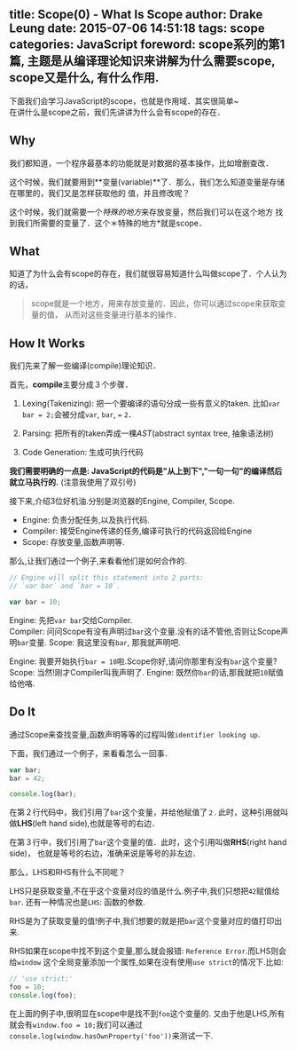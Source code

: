 title: Scope(0) - What Is Scope
author: Drake Leung
date: 2015-07-06 14:51:18
tags: scope
categories: JavaScript
foreword:
  scope系列的第1篇, 主题是从编译理论知识来讲解为什么需要scope, scope又是什么, 有什么作用.
---

下面我们会学习JavaScript的scope，也就是作用域．其实很简单~  
在讲什么是scope之前，我们先讲讲为什么会有scope的存在．

## Why
我们都知道，一个程序最基本的功能就是对数据的基本操作，比如增删查改．

这个时候，我们就要用到**变量(variable)**了．那么，我们怎么知道变量是存储在哪里的，我们又是怎样获取他的
值，并且修改呢？

这个时候，我们就需要一个*特殊的地方*来存放变量，然后我们可以在这个地方
找到我们所需要的变量了．这个＊特殊的地方*就是scope．

## What
知道了为什么会有scope的存在，我们就很容易知道什么叫做scope了．个人认为的话，

> scope就是一个地方，用来存放变量的．因此，你可以通过scope来获取变量的值，
从而对这些变量进行基本的操作．

## How It Works
我们先来了解一些编译(compile)理论知识．

首先，**compile**主要分成３个步骤．

1. Lexing(Takenizing): 把一个要编译的语句分成一些有意义的taken.
    比如`var bar = 2;`会被分成`var`, `bar`, `=` `2`．

2. Parsing: 把所有的taken弄成一棵*AST*(abstract syntax tree, 抽象语法树)

3. Code Generation: 生成可执行代码

**我们需要明确的一点是: JavaScript的代码是"从上到下","一句一句"的编译然后就立马执行的.**
(注意我使用了双引号)

接下来,介绍3位好机油.分别是浏览器的Engine, Compiler, Scope.

- Engine: 负责分配任务,以及执行代码.
- Compiler: 接受Engine传递的任务,编译可执行的代码返回给Engine
- Scope: 存放变量,函数声明等.

那么,让我们通过一个例子,来看看他们是如何合作的.

```javascript
// Engine will split this statement into 2 parts:
// `var bar` and `bar = 10`.

var bar = 10;
```
Engine: 先把`var bar`交给Compiler.  
Compiler: 问问Scope有没有声明过`bar`这个变量.没有的话不管他,否则让Scope声明`bar`变量.
Scope: 我这里没有`bar`, 那我就声明吧.  

Engine: 我要开始执行`bar = 10`啦.Scope你好,请问你那里有没有`bar`这个变量?
Scope: 当然!刚才Compiler叫我声明了.
Engine: 既然你`bar`的话,那我就把`10`赋值给他咯.


## Do It
通过Scope来查找变量,函数声明等等的过程叫做`identifier looking up`.

下面，我们通过一个例子，来看看怎么一回事．

```javascript
var bar;
bar = 42;

console.log(bar);
```

在第２行代码中，我们引用了`bar`这个变量，并给他赋值了`２`.
此时，这种引用就叫做**LHS**(left hand side),也就是等号的右边．

在第３行中，我们引用了`bar`这个变量的值．此时，这个引用叫做**RHS**(right hand side)，
也就是等号的右边，准确来说是等号的非左边．

那么，LHS和RHS有什么不同呢？

LHS只是获取变量,不在乎这个变量对应的值是什么.例子中,我们只想把`42`赋值给`bar`.
还有一种情况也是`LHS`: 函数的参数.

RHS是为了获取变量的值!例子中,我们想要的就是把`bar`这个变量对应的值打印出来.

RHS如果在scope中找不到这个变量,那么就会报错: `Reference Error`.而LHS则会给`window`
这个全局变量添加一个属性,如果在没有使用`use strict`的情况下.比如:
```javascript
// 'use strict;'
foo = 10;
console.log(foo);
```
在上面的例子中,很明显在scope中是找不到`foo`这个变量的.
又由于他是LHS,所有就会有`window.foo = 10;`我们可以通过`console.log(window.hasOwnProperty('foo'))`来测试一下.
